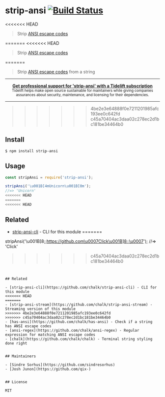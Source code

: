# strip-ansi [![Build Status](https://travis-ci.org/chalk/strip-ansi.svg?branch=master)](https://travis-ci.org/chalk/strip-ansi)

<<<<<<< HEAD
> Strip [ANSI escape codes](https://en.wikipedia.org/wiki/ANSI_escape_code)

=======
<<<<<<< HEAD
> Strip [ANSI escape codes](https://en.wikipedia.org/wiki/ANSI_escape_code)

=======
> Strip [ANSI escape codes](https://en.wikipedia.org/wiki/ANSI_escape_code) from a string

---

<div align="center">
	<b>
		<a href="https://tidelift.com/subscription/pkg/npm-strip-ansi?utm_source=npm-strip-ansi&utm_medium=referral&utm_campaign=readme">Get professional support for 'strip-ansi' with a Tidelift subscription</a>
	</b>
	<br>
	<sub>
		Tidelift helps make open source sustainable for maintainers while giving companies<br>assurances about security, maintenance, and licensing for their dependencies.
	</sub>
</div>

---
>>>>>>> 4be2e3e64888f0e7211201985afc193ee0c642fd
>>>>>>> c45a70404ac3daa02c278ec2d1bc181be34464b0

## Install

```
$ npm install strip-ansi
```


## Usage

```js
const stripAnsi = require('strip-ansi');

stripAnsi('\u001B[4mUnicorn\u001B[0m');
//=> 'Unicorn'
<<<<<<< HEAD
=======
<<<<<<< HEAD
```


## Related

- [strip-ansi-cli](https://github.com/chalk/strip-ansi-cli) - CLI for this module
=======

stripAnsi('\u001B]8;;https://github.com\u0007Click\u001B]8;;\u0007');
//=> 'Click'
>>>>>>> c45a70404ac3daa02c278ec2d1bc181be34464b0
```


## Related

- [strip-ansi-cli](https://github.com/chalk/strip-ansi-cli) - CLI for this module
<<<<<<< HEAD
=======
- [strip-ansi-stream](https://github.com/chalk/strip-ansi-stream) - Streaming version of this module
>>>>>>> 4be2e3e64888f0e7211201985afc193ee0c642fd
>>>>>>> c45a70404ac3daa02c278ec2d1bc181be34464b0
- [has-ansi](https://github.com/chalk/has-ansi) - Check if a string has ANSI escape codes
- [ansi-regex](https://github.com/chalk/ansi-regex) - Regular expression for matching ANSI escape codes
- [chalk](https://github.com/chalk/chalk) - Terminal string styling done right


## Maintainers

- [Sindre Sorhus](https://github.com/sindresorhus)
- [Josh Junon](https://github.com/qix-)


## License

MIT
